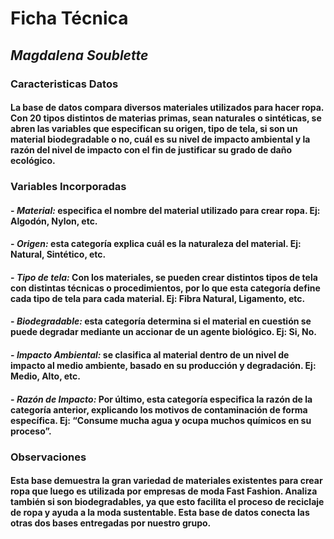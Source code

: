 # **Ficha Técnica**

## _Magdalena Soublette_

### Caracteristicas Datos
#### La base de datos compara diversos materiales utilizados para hacer ropa. Con 20 tipos distintos de materias primas, sean naturales o sintéticas, se abren las variables que especifican su origen, tipo de tela, si son un material biodegradable o no, cuál es su nivel de impacto ambiental y la razón del nivel de impacto con el fin de justificar su grado de daño ecológico.


### Variables Incorporadas
#### - _Material:_ especifica el nombre del material utilizado para crear ropa. Ej: Algodón, Nylon, etc.
#### - _Origen:_ esta categoría explica cuál es la naturaleza del material. Ej: Natural, Sintético, etc.
#### - _Tipo de tela:_ Con los materiales, se pueden crear distintos tipos de tela con distintas técnicas o procedimientos, por lo que esta categoría define cada tipo de tela para cada material. Ej: Fibra Natural, Ligamento, etc.
#### - _Biodegradable:_ esta categoría determina si el material en cuestión se puede degradar mediante un accionar de un agente biológico. Ej: Si, No.
#### - _Impacto Ambiental:_ se clasifica al material dentro de un nivel de impacto al medio ambiente, basado en su producción y degradación. Ej: Medio, Alto, etc. 
#### - _Razón de Impacto:_ Por último, esta categoría especifica la razón de la categoría anterior, explicando los motivos de contaminación de forma específica. Ej: “Consume mucha agua y ocupa muchos químicos en su proceso”.


### Observaciones 
#### Esta base demuestra la gran variedad de materiales existentes para crear ropa que luego es utilizada por empresas de moda Fast Fashion. Analiza también si son biodegradables, ya que esto facilita el proceso de reciclaje de ropa y ayuda a la moda sustentable. Esta base de datos conecta las otras dos bases entregadas por nuestro grupo. 